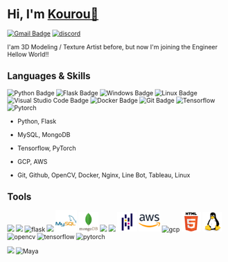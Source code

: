 <h1 align="left">Hi, I'm <a  href="https://google.com">Kourou🦄 </a> </h1>

[![Gmail Badge](https://img.shields.io/badge/winbin014@gmail.com-30302f?style=flat&logo=Gmail&logoColor=red)](mailto:winbin014@gmail.com)
[![discord](https://img.shields.io/badge/contact-kourou7776-blue?logo=discord&logoColor=white)](https://discordapp.com/users/183202972203876352)

I'am 3D Modeling / Texture Artist before, but now I'm joining the Engineer Hellow World!!

<!-- [![Python](https://img.shields.io/badge/-Python-3776AB?style=flat-square&logo=python&logoColor=ffffff)](https://www.python.org/)
![Docker](https://img.shields.io/badge/Docker-2496ED?style=flat-square&logo=docker&logoColor=ffffff)
[![Linux](https://img.shields.io/badge/-Linux-333333?style=flat-square&logo=linux&logoColor=white)](https://www.linuxfoundation.org/)
[![Git](https://img.shields.io/badge/-Git-f05032?style=flat-square&logo=git&logoColor=white)](https://git-scm.com/)
[![Tensorflow](https://img.shields.io/badge/-Tensorflow-f05032?style=flat-square&logo=Tensorflow&logoColor=white)](https://Tensorflow-scm.com/)
[![Pytorch](https://img.shields.io/badge/-Pytorch-f05032?style=flat-square&logo=Pytorch&logoColor=white)](https://Pytorch-scm.com/) -->


##  Languages & Skills


![Python Badge](https://img.shields.io/badge/Python-3776AB?logo=Python&logoColor=fff&style=flat)
![Flask Badge](https://img.shields.io/badge/Flask-ADADAD?logo=Flask&logoColor=fff&style=flat)
![Windows Badge](https://img.shields.io/badge/Windows-0078D6?logo=windows&logoColor=fff&style=flat)
![Linux Badge](https://img.shields.io/badge/Linux-FCC624?logo=linux&logoColor=000&style=flat)
![Visual Studio Code Badge](https://img.shields.io/badge/Visual%20Studio%20Code-007ACC?logo=visualstudiocode&logoColor=fff&style=flat)
![Docker Badge](https://img.shields.io/badge/Docker-2496ED?logo=Docker&logoColor=fff&style=flat)
![Git Badge](https://img.shields.io/badge/Git-f05032?logo=Git&logoColor=fff&style=flat)
![Tensorflow](https://img.shields.io/badge/Tensorflow-ffd306?logo=Tensorflow&logoColor=fff&style=flat)
![Pytorch](https://img.shields.io/badge/Pytorch-f05032?logo=Pytorch&logoColor=fff&style=flat)

- Python, Flask

- MySQL, MongoDB

- Tensorflow, PyTorch

- GCP, AWS

- Git, Github, OpenCV, Docker, Nginx, Line Bot, Tableau, Linux




<!-- <img src="https://techstack-generator.vercel.app/mysql-icon.svg" alt="icon" width="65" style="width: 65px; height: 65px; margin-right: 50px; margin-bottom: 0px;" />
<img src="https://techstack-generator.vercel.app/docker-icon.svg" alt="icon" width="65" style="width: 65px; height: 65px; margin-right: 50px; margin-bottom: 0px;" /> 
<img src="https://techstack-generator.vercel.app/aws-icon.svg" alt="icon" width="65" style="width: 65px; height: 65px; margin-right: 50px; margin-bottom: 0px;" />
<img src="https://techstack-generator.vercel.app/nginx-icon.svg" alt="icon" width="65" style="width: 65px; height: 65px; margin-right: 50px; margin-bottom: 0px;" /><br>
 -->



## Tools

<p align="left"> 
<!--   <img src="https://img.icons8.com/color/48/4a90e2/python--v1.png"/> -->
  <img src="https://img.icons8.com/color/48/4a90e2/visual-studio-code-2019.png"/>
  <img src="https://img.icons8.com/color/48/4a90e2/pycharm"/>
  <img src="https://www.vectorlogo.zone/logos/pocoo_flask/pocoo_flask-icon.svg" alt="flask" width="45" height="45"/>
  <img src="https://img.icons8.com/fluency/48/4a90e2/docker.png"/>
  <img src="https://raw.githubusercontent.com/devicons/devicon/master/icons/mysql/mysql-original-wordmark.svg" alt="mysql" width="50" height="50"/>
  <img src="https://raw.githubusercontent.com/devicons/devicon/master/icons/mongodb/mongodb-original-wordmark.svg" alt="mongodb" width="45" height="45"/>
  <img src="https://img.icons8.com/color/48/4a90e2/git.png"/>
  <img src="https://img.icons8.com/fluent/48/4a90e2/github.png"/>
  <img src="https://raw.githubusercontent.com/devicons/devicon/2ae2a900d2f041da66e950e4d48052658d850630/icons/pandas/pandas-original.svg" alt="pandas" width="45" height="45"/>
  <img src="https://raw.githubusercontent.com/devicons/devicon/master/icons/amazonwebservices/amazonwebservices-original-wordmark.svg" alt="aws" width="50" height="50"/>
  <img src="https://www.vectorlogo.zone/logos/google_cloud/google_cloud-icon.svg" alt="gcp" width="45" height="45"/>
  <img src="https://raw.githubusercontent.com/devicons/devicon/master/icons/html5/html5-original-wordmark.svg" alt="html5" width="45" height="45"/>
  <img src="https://raw.githubusercontent.com/devicons/devicon/master/icons/linux/linux-original.svg" alt="linux" width="45" height="45"/>
  <img src="https://www.vectorlogo.zone/logos/opencv/opencv-icon.svg" alt="opencv" width="45" height="45"/>
  <img src="https://www.vectorlogo.zone/logos/tensorflow/tensorflow-icon.svg" alt="tensorflow" width="45" height="45"/>
  <img src="https://www.vectorlogo.zone/logos/pytorch/pytorch-icon.svg" alt="pytorch" width="45" height="45"/>
  
  
  <img src="https://skillicons.dev/icons?i=ps,ai,pr,ae,unity,discord" />     <img src="https://raw.githubusercontent.com/PapirusDevelopmentTeam/papirus-icon-theme/master/Papirus/64x64/apps/maya.svg" alt="Maya" width="45" height="45">
